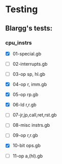 # Testing

## Blargg's tests:

### cpu_instrs

- [x] 01-special.gb
- [ ] 02-interrupts.gb
- [ ] 03-op sp, hl.gb
- [x] 04-op r, imm.gb
- [x] 05-op rp.gb
- [x] 06-ld r,r.gb
- [ ] 07-jr,jp,call,ret,rst.gb
- [ ] 08-misc instrs.gb
- [ ] 09-op r,r.gb
- [x] 10-bit ops.gb
- [ ] 11-op a,(hl).gb

